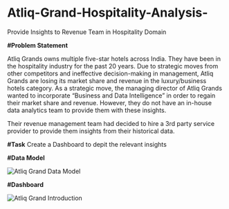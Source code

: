 # Atliq-Grand-Hospitality-Analysis-
Provide Insights to Revenue Team in Hospitality Domain

**#Problem Statement**

Atliq Grands owns multiple five-star hotels across India. They have been in the hospitality industry for the past 20 years. Due to strategic moves from other competitors and ineffective decision-making in management, Atliq Grands are losing its market share and revenue in the luxury/business hotels category. As a strategic move, the managing director of Atliq Grands wanted to incorporate “Business and Data Intelligence” in order to regain their market share and revenue. However, they do not have an in-house data analytics team to provide them with these insights.

Their revenue management team had decided to hire a 3rd party service provider to provide them insights from their historical data.

**#Task**
Create a Dashboard to depit the relevant insights

**#Data Model**

![Atliq Grand Data Model](https://user-images.githubusercontent.com/110961685/204450021-a29a2291-b8cd-408f-b655-7982b3126c4b.PNG)


**#Dashboard**

![Atliq Grand Introduction](https://user-images.githubusercontent.com/110961685/204450241-f26977f6-c9d5-49ca-b8bd-18bd4e9769f1.PNG)
